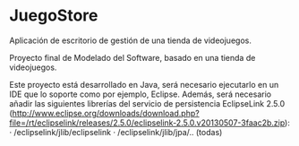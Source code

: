 # JuegoStore
Aplicación de escritorio de gestión de una tienda de videojuegos.

Proyecto final de Modelado del Software, basado en una tienda de videojuegos.

Este proyecto está desarrollado en Java, será necesario ejecutarlo en un IDE que lo soporte como por ejemplo, Eclipse. Además, será necesario añadir las siguientes librerías del servicio de persistencia EclipseLink 2.5.0 (http://www.eclipse.org/downloads/download.php?file=/rt/eclipselink/releases/2.5.0/eclipselink-2.5.0.v20130507-3faac2b.zip):
  · /eclipselink/jlib/eclipselink
  · /eclipselink/jlib/jpa/.. (todas)
